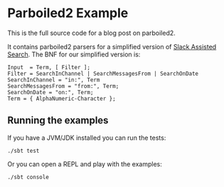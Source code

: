 # Parboiled2 Example
This is the full source code for a blog post on parboiled2.

It contains parboiled2 parsers for a simplified version of [Slack Assisted Search](https://get.slack.help/hc/en-us/articles/202528808-Search-for-messages-and-files).
The BNF for our simplified version is:
```
Input  = Term, [ Filter ];
Filter = SearchInChannel | SearchMessagesFrom | SearchOnDate
SearchInChannel = "in:", Term
SearchMessagesFrom = "from:", Term;
SearchOnDate = "on:", Term;
Term = { AlphaNumeric-Character };
```

## Running the examples
If you have a JVM/JDK installed you can run the tests:
```
./sbt test
```
Or you can open a REPL and play with the examples:
```
./sbt console
```
